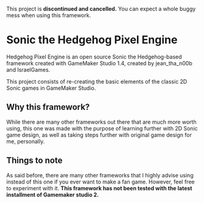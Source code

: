 This project is **discontinued and cancelled.** You can expect a whole buggy mess when using this framework.

# Sonic the Hedgehog Pixel Engine
Hedgehog Pixel Engine is an open source Sonic the Hedgehog-based framework created with GameMaker Studio 1.4, created by jean_tha_n00b and IsraelGames.

This project consists of re-creating the basic elements of the classic 2D Sonic games in GameMaker Studio.

## Why this framework?
While there are many other frameworks out there that are much more worth using, this one was made with the purpose of learning further with 2D Sonic game design, as well as taking steps further with original game design for me, personally.

## Things to note
As said before, there are many other frameworks that I highly advise using instead of this one if you ever want to make a fan game. However, feel free to experiment with it.
**This framework has not been tested with the latest installment of Gamemaker studio 2.**
